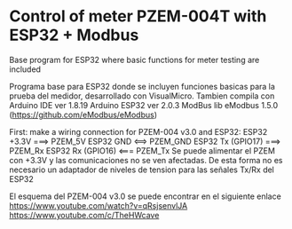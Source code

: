 # Control of meter PZEM-004T with ESP32 + Modbus
Base program for ESP32 where basic functions for meter testing are included

Programa base para ESP32 donde se incluyen funciones basicas para la prueba del medidor, desarrollado con VisualMicro.
Tambien compila con Arduino IDE ver 1.8.19
Arduino ESP32 ver 2.0.3
ModBus lib eModbus 1.5.0 (https://github.com/eModbus/eModbus)

First: make a wiring connection for PZEM-004 v3.0 and ESP32: 
ESP32 +3.3V			===> PZEM_5V
ESP32 GND  			<==> PZEM_GND
ESP32 Tx (GPIO17)	===> PZEM_Rx 
ESP32 Rx (GPIO16)	<=== PZEM_Tx 
Se puede alimentar el PZEM con +3.3V y las comunicaciones no se ven afectadas.
De esta forma no es necesario un adaptador de niveles de tension para las señales Tx/Rx del ESP32

El esquema del PZEM-004 v3.0 se puede encontrar en el siguiente enlace 
https://www.youtube.com/watch?v=qRsjsenvlJA
https://www.youtube.com/c/TheHWcave

